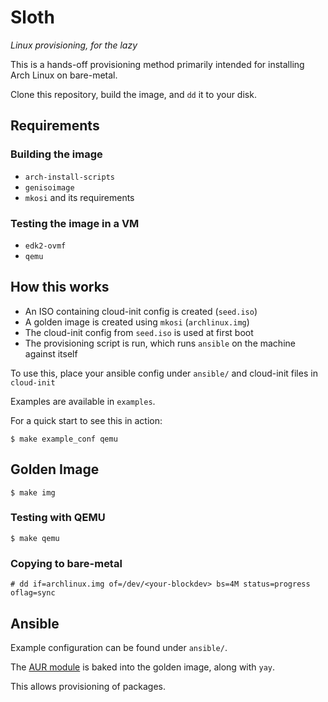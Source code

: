 # Sloth

*Linux provisioning, for the lazy*

This is a hands-off provisioning method primarily intended for installing Arch Linux on bare-metal.

Clone this repository, build the image, and `dd` it to your disk.

## Requirements

### Building the image

 - `arch-install-scripts`
 - `genisoimage`
 - `mkosi` and its requirements

### Testing the image in a VM

 - `edk2-ovmf`
 - `qemu`

## How this works

 - An ISO containing cloud-init config is created (`seed.iso`)
 - A golden image is created using `mkosi` (`archlinux.img`)
 - The cloud-init config from `seed.iso` is used at first boot
 - The provisioning script is run, which runs `ansible` on the machine against itself

To use this, place your ansible config under `ansible/` and cloud-init files in `cloud-init`

Examples are available in `examples`.

For a quick start to see this in action:

```shell
$ make example_conf qemu
```

## Golden Image

```shell
$ make img
```

### Testing with QEMU

```shell
$ make qemu
```

### Copying to bare-metal

```shell
# dd if=archlinux.img of=/dev/<your-blockdev> bs=4M status=progress oflag=sync
```

## Ansible

Example configuration can be found under `ansible/`.

The [AUR module](https://github.com/kewlfft/ansible-aur) is baked into the golden image, along with `yay`.

This allows provisioning of packages.
